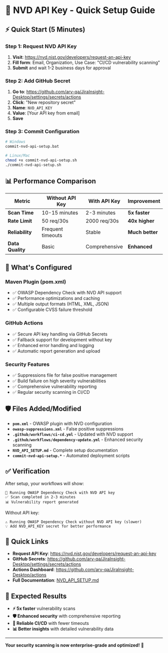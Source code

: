 # 🚀 NVD API Key - Quick Setup Guide

## ⚡ **Quick Start (5 Minutes)**

### **Step 1: Request NVD API Key**
1. **Visit**: https://nvd.nist.gov/developers/request-an-api-key
2. **Fill form**: Email, Organization, Use Case: "CI/CD vulnerability scanning"
3. **Submit** and wait 1-2 business days for approval

### **Step 2: Add GitHub Secret**
1. **Go to**: https://github.com/arv-qa/JiraInsight-Desktop/settings/secrets/actions
2. **Click**: "New repository secret"
3. **Name**: `NVD_API_KEY`
4. **Value**: [Your API key from email]
5. **Save**

### **Step 3: Commit Configuration**
```bash
# Windows
commit-nvd-api-setup.bat

# Linux/Mac
chmod +x commit-nvd-api-setup.sh
./commit-nvd-api-setup.sh
```

## 📊 **Performance Comparison**

| Metric | Without API Key | With API Key | Improvement |
|--------|----------------|--------------|-------------|
| **Scan Time** | 10-15 minutes | 2-3 minutes | **5x faster** |
| **Rate Limit** | 50 req/30s | 2000 req/30s | **40x higher** |
| **Reliability** | Frequent timeouts | Stable | **Much better** |
| **Data Quality** | Basic | Comprehensive | **Enhanced** |

## 🔧 **What's Configured**

### **Maven Plugin (pom.xml)**
- ✅ OWASP Dependency Check with NVD API support
- ✅ Performance optimizations and caching
- ✅ Multiple output formats (HTML, XML, JSON)
- ✅ Configurable CVSS failure threshold

### **GitHub Actions**
- ✅ Secure API key handling via GitHub Secrets
- ✅ Fallback support for development without key
- ✅ Enhanced error handling and logging
- ✅ Automatic report generation and upload

### **Security Features**
- ✅ Suppressions file for false positive management
- ✅ Build failure on high severity vulnerabilities
- ✅ Comprehensive vulnerability reporting
- ✅ Regular security scanning in CI/CD

## 🛡️ **Files Added/Modified**

- **`pom.xml`** - OWASP plugin with NVD configuration
- **`owasp-suppressions.xml`** - False positive suppressions
- **`.github/workflows/ci-cd.yml`** - Updated with NVD support
- **`.github/workflows/dependency-update.yml`** - Enhanced security scanning
- **`NVD_API_SETUP.md`** - Complete setup documentation
- **`commit-nvd-api-setup.*`** - Automated deployment scripts

## ✅ **Verification**

After setup, your workflows will show:
```
🔐 Running OWASP Dependency Check with NVD API key
✅ Scan completed in 2-3 minutes
📊 Vulnerability report generated
```

Without API key:
```
⚠️ Running OWASP Dependency Check without NVD API key (slower)
💡 Add NVD_API_KEY secret for better performance
```

## 🔗 **Quick Links**

- **Request API Key**: https://nvd.nist.gov/developers/request-an-api-key
- **GitHub Secrets**: https://github.com/arv-qa/JiraInsight-Desktop/settings/secrets/actions
- **Actions Dashboard**: https://github.com/arv-qa/JiraInsight-Desktop/actions
- **Full Documentation**: [NVD_API_SETUP.md](./NVD_API_SETUP.md)

## 🎯 **Expected Results**

- **⚡ 5x faster** vulnerability scans
- **🛡️ Enhanced security** with comprehensive reporting
- **🔄 Reliable CI/CD** with fewer timeouts
- **📊 Better insights** with detailed vulnerability data

---

**Your security scanning is now enterprise-grade and optimized!** 🚀
